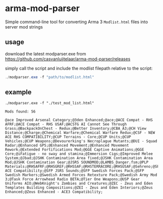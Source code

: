 # arma-mod-parser
Simple command-line tool for converting Arma 3 `Modlist.html` files into server mod strings 

## usage
download the latest modparser.exe from https://github.com/casvanluijtelaar/arma-mod-parser/releases

simply call the script and include the modlist filepath relative to the script:

```powershell
./modparser.exe -f "path/to/modlist.html"
```

## example

```
./modparser.exe -f "./test_mod_list.html"

Mods found: 56

@ace Improved Arsenal Category;@3den Enhanced;@ace;@ACE Compat - RHS AFRF;@ACE Compat - RHS USAF;@ACSTG AI Cannot See Through Grass;@BackpackOnChest - Redux;@Better Inventory;@CBA_A3;@CH View Distance;@Charge;@Chemical Warfare;@Chemical Warfare Redux;@CSF - NEW ACE RHS COMPATIBILITY;@CUP Terrains - Core;@CUP Units;@CUP Vehicles;@CUP Weapons;@Devourerking's Necroplague Mutants;@DUI - Squad Radar;@Enhanced GPS;@Enhanced Movement;@Enhanced Movement Rework;@Extended Fortifications Mod;@GGE Captive Animations;@GGE Core;@iFatigue - no sway and stamina;@Immersion Cigs;@Improved Melee System;@Jbad;@JSHK Contamination Area fixed;@JSHK Contamination Area Mod;@JSHK Contamination Gear;@JSRS SOUNDMOD;@LAMBS_Danger.fsm;@PLP Materials;@RHSAFRF;@RHSGREF;@RHSSAF;@RHSTERRACORE;@RHSUSAF;@Sehreno;@SFP ACE Compatibility;@SFP JSRS Sounds;@SFP Swedish Forces Pack;@SFP Swedish Markers;@Swedish Armed Forces Retexture Pack;@Swedish Army Mod 3;@Task Force Arrowhead Radio BETA;@Tier One Weapons;@USP Gear Uniforms AIO;@WebKnight's Zombies and Creatures;@ZEC - Zeus and Eden Templates Building Compositions;@ZEI - Zeus and Eden Interiors;@Zeus Enhanced;@Zeus Enhanced - ACE3 Compatibility;
```
